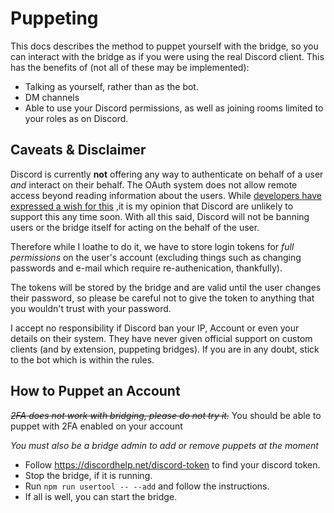 # Puppeting

This docs describes the method to puppet yourself with the bridge, so you can
interact with the bridge as if you were using the real Discord client. This
has the benefits of (not all of these may be implemented):
 * Talking as yourself, rather than as the bot.
 * DM channels
 * Able to use your Discord permissions, as well as joining rooms limited to
   your roles as on Discord.

## Caveats & Disclaimer

Discord is currently __not__ offering any way to authenticate on behalf
of a user _and_ interact on their behalf. The OAuth system does not allow
remote access beyond reading information about the users. While [developers have
expressed a wish for this](https://feedback.discordapp.com/forums/326712-discord-dream-land/suggestions/16753837-support-custom-clients)
,it is my opinion that Discord are unlikely to support this any time soon. With
all this said, Discord will not be banning users or the bridge itself for acting
on the behalf of the user.

Therefore while I loathe to do it, we have to store login tokens for *full
permissions* on the user's account (excluding things such as changing passwords
  and e-mail which require re-authenication, thankfully).

The tokens will be stored by the bridge and are valid until the user
changes their password, so please be careful not to give the token to anything
that you wouldn't trust with your password.

I accept no responsibility if Discord ban your IP, Account or even your details on
their system. They have never given official support on custom clients (and
  by extension, puppeting bridges). If you are in any doubt, stick to the
  bot which is within the rules.

## How to Puppet an Account
~~*2FA does not work with bridging, please do not try it.*~~
You should be able to puppet with 2FA enabled on your account

*You must also be a bridge admin to add or remove puppets at the moment*

* Follow https://discordhelp.net/discord-token to find your discord token.
* Stop the bridge, if it is running.
* Run `npm run usertool -- --add` and follow the instructions.
* If all is well, you can start the bridge.
